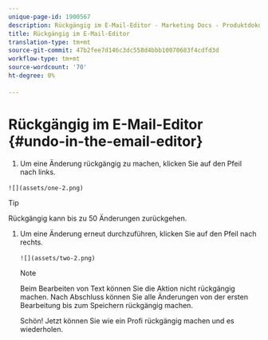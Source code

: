 ```yaml
---
unique-page-id: 1900567
description: Rückgängig im E-Mail-Editor - Marketing Docs - Produktdokumentation
title: Rückgängig im E-Mail-Editor
translation-type: tm+mt
source-git-commit: 47b2fee7d146c3dc558d4bbb10070683f4cdfd3d
workflow-type: tm+mt
source-wordcount: '70'
ht-degree: 0%

---
```



# Rückgängig im E-Mail-Editor {#undo-in-the-email-editor}

1. Um eine Änderung rückgängig zu machen, klicken Sie auf den Pfeil nach links.

` ![](assets/one-2.png)  
`

>[!TIP]
>
>Rückgängig kann bis zu 50 Änderungen zurückgehen.

1. Um eine Änderung erneut durchzuführen, klicken Sie auf den Pfeil nach rechts.

   ` ![](assets/two-2.png)  
`

   >[!NOTE]
   >
   >Beim Bearbeiten von Text können Sie die Aktion nicht rückgängig machen. Nach Abschluss können Sie alle Änderungen von der ersten Bearbeitung bis zum Speichern rückgängig machen.

   Schön! Jetzt können Sie wie ein Profi rückgängig machen und es wiederholen.

